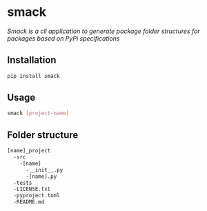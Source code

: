 # smack
_Smack is a cli application to generate package folder structures for packages based on PyPi specifications_

## Installation
```bash
pip install smack
```

## Usage
```bash
smack [project-name]
```
## Folder structure
```bash
[name]_project
  -src 
    -[name]
      -__init__.py
      -[name].py
  -tests
  -LICENSE.txt
  -pyproject.toml
  -README.md
```
